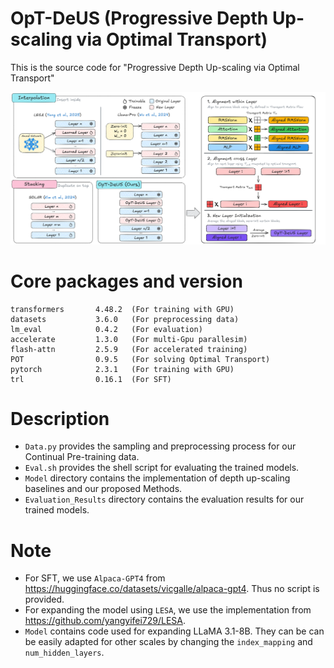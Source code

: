 # OpT-DeUS (Progressive Depth Up-scaling via Optimal Transport)
This is the source code for "Progressive Depth Up-scaling via Optimal Transport"

![image](Figure/Method.png)
# Core packages and version
```text
transformers       4.48.2  (For training with GPU)
datasets           3.6.0   (For preprocessing data)
lm_eval            0.4.2   (For evaluation)
accelerate         1.3.0   (For multi-Gpu parallesim)
flash-attn         2.5.9   (For accelerated training)
POT                0.9.5   (For solving Optimal Transport)
pytorch            2.3.1   (For training with GPU)   
trl                0.16.1  (For SFT)
```

# Description
- `Data.py` provides the sampling and preprocessing process for our Continual Pre-training data.
- `Eval.sh` provides the shell script for evaluating the trained models.
- `Model` directory contains the implementation of depth up-scaling baselines and our proposed Methods.
- `Evaluation_Results` directory contains the evaluation results for our trained models.


# Note
- For SFT, we use  `Alpaca-GPT4` from https://huggingface.co/datasets/vicgalle/alpaca-gpt4. Thus no script is provided.
- For expanding the model using `LESA`, we use the implementation from https://github.com/yangyifei729/LESA.
- `Model` contains code used for expanding LLaMA 3.1-8B. They can be can be easily adapted for other scales by changing the `index_mapping` and `num_hidden_layers`.
